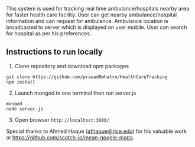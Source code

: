 This system is used for tracking real time ambulance/hospitals nearby area for faster health care facility.
User can get nearby ambulance/hospital information and can request for ambulance.
Ambulance location is broadcasted to server which is displayed on user mobile.
User can search for hospital as per his preferences. 

## Instructions to run locally

1) Clone repository and download npm packages 

```
git clone https://github.com/prasad8mhatre/HealthCareTracking
npm install
```

2) Launch mongod in one terminal then run server.js

````
mongod
node server.js
````

3) Open browser `http://localhost:3000/`

Special thanks to Ahmed Haque (afhaque@rice.edu) for his valuable work at https://github.com/scotch-io/mean-google-maps.
    
